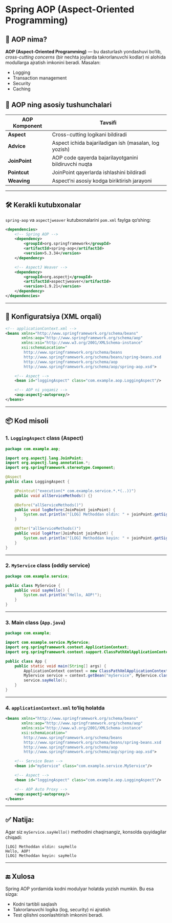 # Spring AOP (Aspect-Oriented Programming)

## 📌 AOP nima?

**AOP (Aspect-Oriented Programming)** — bu dasturlash yondashuvi bo‘lib, *cross-cutting concerns* (bir nechta joylarda takrorlanuvchi kodlar) ni alohida modullarga ajratish imkonini beradi. Masalan:
- Logging
- Transaction management
- Security
- Caching

## 📌 AOP ning asosiy tushunchalari

| AOP Komponent | Tavsifi |
|---------------|---------|
| **Aspect**     | Cross-cutting logikani bildiradi |
| **Advice**     | Aspect ichida bajariladigan ish (masalan, log yozish) |
| **JoinPoint**  | AOP code qayerda bajarilayotganini bildiruvchi nuqta |
| **Pointcut**   | JoinPoint qayerlarda ishlashini bildiradi |
| **Weaving**    | Aspect’ni asosiy kodga biriktirish jarayoni |

---

## 🛠 Kerakli kutubxonalar

`spring-aop` va `aspectjweaver` kutubxonalarini `pom.xml` faylga qo‘shing:

```xml
<dependencies>
    <!-- Spring AOP -->
    <dependency>
        <groupId>org.springframework</groupId>
        <artifactId>spring-aop</artifactId>
        <version>5.3.34</version>
    </dependency>

    <!-- AspectJ Weaver -->
    <dependency>
        <groupId>org.aspectj</groupId>
        <artifactId>aspectjweaver</artifactId>
        <version>1.9.21</version>
    </dependency>
</dependencies>
````

---

## 🧩 Konfiguratsiya (XML orqali)

```xml
<!-- applicationContext.xml -->
<beans xmlns="http://www.springframework.org/schema/beans"
       xmlns:aop="http://www.springframework.org/schema/aop"
       xmlns:xsi="http://www.w3.org/2001/XMLSchema-instance"
       xsi:schemaLocation="
        http://www.springframework.org/schema/beans 
        http://www.springframework.org/schema/beans/spring-beans.xsd
        http://www.springframework.org/schema/aop 
        http://www.springframework.org/schema/aop/spring-aop.xsd">

    <!-- Aspect -->
    <bean id="loggingAspect" class="com.example.aop.LoggingAspect"/>

    <!-- AOP ni yoqamiz -->
    <aop:aspectj-autoproxy/>
</beans>
```

---

## 📦 Kod misoli

### 1. `LoggingAspect` class (Aspect)

```java
package com.example.aop;

import org.aspectj.lang.JoinPoint;
import org.aspectj.lang.annotation.*;
import org.springframework.stereotype.Component;

@Aspect
public class LoggingAspect {

    @Pointcut("execution(* com.example.service.*.*(..))")
    public void allServiceMethods() {}

    @Before("allServiceMethods()")
    public void logBefore(JoinPoint joinPoint) {
        System.out.println("[LOG] Methoddan oldin: " + joinPoint.getSignature().getName());
    }

    @After("allServiceMethods()")
    public void logAfter(JoinPoint joinPoint) {
        System.out.println("[LOG] Methoddan keyin: " + joinPoint.getSignature().getName());
    }
}
```

---

### 2. `MyService` class (oddiy service)

```java
package com.example.service;

public class MyService {
    public void sayHello() {
        System.out.println("Hello, AOP!");
    }
}
```

---

### 3. Main class (`App.java`)

```java
package com.example;

import com.example.service.MyService;
import org.springframework.context.ApplicationContext;
import org.springframework.context.support.ClassPathXmlApplicationContext;

public class App {
    public static void main(String[] args) {
        ApplicationContext context = new ClassPathXmlApplicationContext("applicationContext.xml");
        MyService service = context.getBean("myService", MyService.class);
        service.sayHello();
    }
}
```

---

### 4. `applicationContext.xml` to‘liq holatda

```xml
<beans xmlns="http://www.springframework.org/schema/beans"
       xmlns:aop="http://www.springframework.org/schema/aop"
       xmlns:xsi="http://www.w3.org/2001/XMLSchema-instance"
       xsi:schemaLocation="
        http://www.springframework.org/schema/beans 
        http://www.springframework.org/schema/beans/spring-beans.xsd
        http://www.springframework.org/schema/aop 
        http://www.springframework.org/schema/aop/spring-aop.xsd">

    <!-- Service Bean -->
    <bean id="myService" class="com.example.service.MyService"/>

    <!-- Aspect -->
    <bean id="loggingAspect" class="com.example.aop.LoggingAspect"/>

    <!-- AOP Auto Proxy -->
    <aop:aspectj-autoproxy/>
</beans>
```

---

## ✅ Natija:

Agar siz `myService.sayHello()` methodini chaqirsangiz, konsolda quyidagilar chiqadi:

```
[LOG] Methoddan oldin: sayHello
Hello, AOP!
[LOG] Methoddan keyin: sayHello
```

---

## 🔚 Xulosa

Spring AOP yordamida kodni modulyar holatda yozish mumkin. Bu esa sizga:

* Kodni tartibli saqlash
* Takrorlanuvchi logika (log, security) ni ajratish
* Test qilishni osonlashtirish imkonini beradi.


